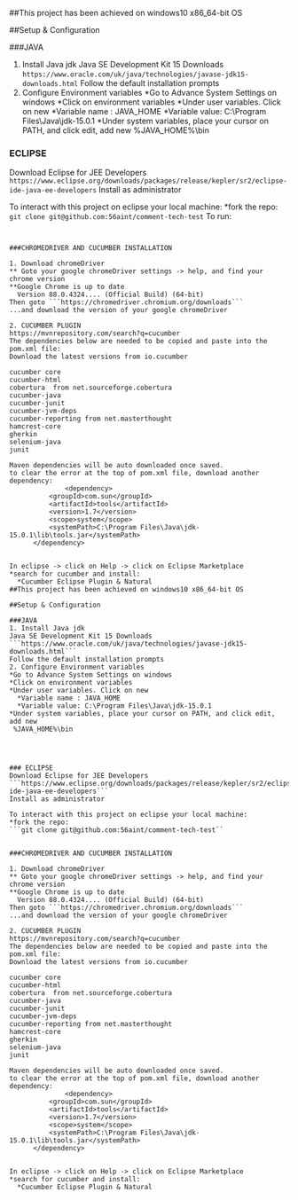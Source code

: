 ##This project has been achieved on windows10 x86_64-bit OS

##Setup & Configuration

###JAVA
1. Install Java jdk
Java SE Development Kit 15 Downloads
```https://www.oracle.com/uk/java/technologies/javase-jdk15-downloads.html```
Follow the default installation prompts
2. Configure Environment variables
*Go to Advance System Settings on windows
  *Click on environment variables
  *Under user variables. Click on new
    *Variable name : JAVA_HOME
    *Variable value: C:\Program Files\Java\jdk-15.0.1
  *Under system variables, place your cursor on PATH, and click edit, add new
   %JAVA_HOME%\bin 




### ECLIPSE
Download Eclipse for JEE Developers
```https://www.eclipse.org/downloads/packages/release/kepler/sr2/eclipse-ide-java-ee-developers```
Install as administrator

To interact with this project on eclipse your local machine:
*fork the repo:
  ```git clone git@github.com:56aint/comment-tech-test```
  To run:
  ```open testRunner/testRun.java, right click and run as JunitTest
  

###CHROMEDRIVER AND CUCUMBER INSTALLATION

1. Download chromeDriver
** Goto your google chromeDriver settings -> help, and find your chrome version
  **Google Chrome is up to date
    Version 88.0.4324.... (Official Build) (64-bit)
Then goto ```https://chromedriver.chromium.org/downloads```
...and download the version of your google chromeDriver

2. CUCUMBER PLUGIN
https://mvnrepository.com/search?q=cucumber
The dependencies below are needed to be copied and paste into the pom.xml file:
Download the latest versions from io.cucumber

cucumber core
cucumber-html
cobertura  from net.sourceforge.cobertura
cucumber-java
cucumber-junit
cucumber-jvm-deps
cucumber-reporting from net.masterthought
hamcrest-core
gherkin
selenium-java
junit

Maven dependencies will be auto downloaded once saved.
to clear the error at the top of pom.xml file, download another dependency:
                <dependency>
			<groupId>com.sun</groupId>
			<artifactId>tools</artifactId>
			<version>1.7</version>
			<scope>system</scope>
			<systemPath>C:\Program Files\Java\jdk-15.0.1\lib\tools.jar</systemPath>
		</dependency>


In eclipse -> click on Help -> click on Eclipse Marketplace
  *search for cucumber and install:
    *Cucumber Eclipse Plugin & Natural
##This project has been achieved on windows10 x86_64-bit OS

##Setup & Configuration

###JAVA
1. Install Java jdk
Java SE Development Kit 15 Downloads
```https://www.oracle.com/uk/java/technologies/javase-jdk15-downloads.html```
Follow the default installation prompts
2. Configure Environment variables
*Go to Advance System Settings on windows
  *Click on environment variables
  *Under user variables. Click on new
    *Variable name : JAVA_HOME
    *Variable value: C:\Program Files\Java\jdk-15.0.1
  *Under system variables, place your cursor on PATH, and click edit, add new
   %JAVA_HOME%\bin 




### ECLIPSE
Download Eclipse for JEE Developers
```https://www.eclipse.org/downloads/packages/release/kepler/sr2/eclipse-ide-java-ee-developers```
Install as administrator

To interact with this project on eclipse your local machine:
*fork the repo:
  ```git clone git@github.com:56aint/comment-tech-test``
  

###CHROMEDRIVER AND CUCUMBER INSTALLATION

1. Download chromeDriver
** Goto your google chromeDriver settings -> help, and find your chrome version
  **Google Chrome is up to date
    Version 88.0.4324.... (Official Build) (64-bit)
Then goto ```https://chromedriver.chromium.org/downloads```
...and download the version of your google chromeDriver

2. CUCUMBER PLUGIN
https://mvnrepository.com/search?q=cucumber
The dependencies below are needed to be copied and paste into the pom.xml file:
Download the latest versions from io.cucumber

cucumber core
cucumber-html
cobertura  from net.sourceforge.cobertura
cucumber-java
cucumber-junit
cucumber-jvm-deps
cucumber-reporting from net.masterthought
hamcrest-core
gherkin
selenium-java
junit

Maven dependencies will be auto downloaded once saved.
to clear the error at the top of pom.xml file, download another dependency:
                <dependency>
			<groupId>com.sun</groupId>
			<artifactId>tools</artifactId>
			<version>1.7</version>
			<scope>system</scope>
			<systemPath>C:\Program Files\Java\jdk-15.0.1\lib\tools.jar</systemPath>
		</dependency>


In eclipse -> click on Help -> click on Eclipse Marketplace
  *search for cucumber and install:
    *Cucumber Eclipse Plugin & Natural

